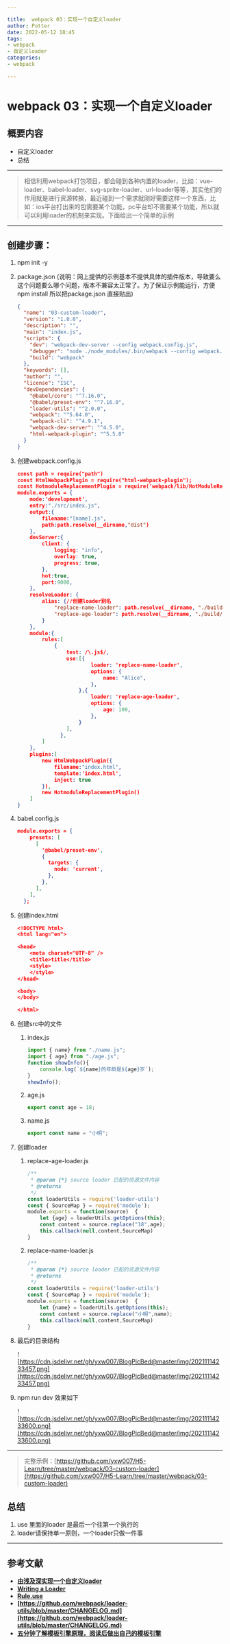 ```yaml
---

title:  webpack 03：实现一个自定义loader
author: Potter
date: 2022-05-12 18:45
tags: 
- webpack
- 自定义loader
categories: 
- webpack

---
```


# webpack 03：实现一个自定义loader

## 概要内容

- 自定义loader
- 总结

---

> 相信利用webpack打包项目，都会碰到各种内置的loader，比如：vue-loader、babel-loader、svg-sprite-loader、url-loader等等，其实他们的作用就是进行资源转换，最近碰到一个需求就刚好需要这样一个东西，比如：ios平台打出来的包需要某个功能，pc平台却不需要某个功能，所以就可以利用loader的机制来实现。下面给出一个简单的示例
> 

---

<!--more-->

## 创建步骤：

1. npm init -y
2. package.json (说明：网上提供的示例基本不提供具体的插件版本，导致要么这个问题要么哪个问题，版本不兼容太正常了。为了保证示例能运行，方便npm install 所以把package.json 直接贴出)
    
    ```json
    {
      "name": "03-custom-loader",
      "version": "1.0.0",
      "description": "",
      "main": "index.js",
      "scripts": {
        "dev": "webpack-dev-server --config webpack.config.js",
        "debugger": "node ./node_modules/.bin/webpack --config webpack.config.js",
        "build": "webpack"
      },
      "keywords": [],
      "author": "",
      "license": "ISC",
      "devDependencies": {
        "@babel/core": "^7.16.0",
        "@babel/preset-env": "^7.16.0",
        "loader-utils": "^2.0.0",
        "webpack": "^5.64.0",
        "webpack-cli": "^4.9.1",
        "webpack-dev-server": "^4.5.0",
        "html-webpack-plugin": "^5.5.0"
      }
    }
    ```
    
3. 创建webpack.config.js
    
    ```json
    const path = require("path")
    const HtmlWebpackPlugin = require("html-webpack-plugin");
    const HotmoduleReplacementPlugin = require('webpack/lib/HotModuleReplacementPlugin');
    module.exports = {
        mode:'development',
        entry:"./src/index.js",
        output:{
            filename:"[name].js",
            path:path.resolve(__dirname,"dist")
        },
        devServer:{
            client: {
                logging: "info",
                overlay: true,
                progress: true,
            },
            hot:true,
            port:9000,
        },
        resolveLoader: {
            alias: {//创建loader别名
                "replace-name-loader": path.resolve(__dirname, "./build/replace-name-loader.js"),
                "replace-age-loader": path.resolve(__dirname, "./build/replace-age-loader.js"),
            }
        },
        module:{
            rules:[
                {
                    test: /\.js$/,
                    use:[{
                            loader: 'replace-name-loader',
                            options: {
                                name: "Alice",
                            },
                        },{
                            loader: 'replace-age-loader',
                            options: {
                                age: 100,
                            },
                        }
                    ],
                  },
            ]
        },
        plugins:[
            new HtmlWebpackPlugin({
                filename:"index.html",
                template:'index.html',
                inject: true
            }),
            new HotmoduleReplacementPlugin()
        ]
    }
    ```
    
4. babel.config.js
    
    ```json
    module.exports = {
        presets: [
          [
            '@babel/preset-env',
            {
              targets: {
                node: 'current',
              },
            },
          ],
        ],
      };
    ```
    
5. 创建index.html
    
    ```json
    <!DOCTYPE html>
    <html lang="en">
    
    <head>
        <meta charset="UTF-8" />
        <title>title</title>
        <style>
        </style>
    </head>
    
    <body>
    </body>
    
    </html>
    ```
    
6. 创建src中的文件
    1. index.js
        
        ```jsx
        import { name} from "./name.js";
        import { age} from "./age.js";
        function showInfo(){
            console.log(`${name}的年龄是${age}岁`);
        }
        showInfo();
        ```
        
    2. age.js
        
        ```jsx
        export const age = 18;
        ```
        
    3. name.js
        
        ```jsx
        export const name = "小明";
        ```
        
7. 创建loader
    1. replace-age-loader.js
        
        ```jsx
        /**
         * @param {*} source loader 匹配的资源文件内容
         * @returns 
         */
        const loaderUtils = require('loader-utils')
        const { SourceMap } = require('module');
        module.exports = function(source)  {
            let {age} = loaderUtils.getOptions(this);
            const content = source.replace("18",age);
            this.callback(null,content,SourceMap)
        }
        ```
        
    2. replace-name-loader.js
        
        ```jsx
        /**
         * @param {*} source loader 匹配的资源文件内容
         * @returns 
         */
        const loaderUtils = require('loader-utils')
        const { SourceMap } = require('module');
        module.exports = function(source)  {
            let {name} = loaderUtils.getOptions(this);
            const content = source.replace("小明",name);
            this.callback(null,content,SourceMap)
        }
        ```
        
8. 最后的目录结构
    
    ![https://cdn.jsdelivr.net/gh/yxw007/BlogPicBed@master/img/20211114233457.png](https://cdn.jsdelivr.net/gh/yxw007/BlogPicBed@master/img/20211114233457.png)
    
9. npm run dev  效果如下
    
    ![https://cdn.jsdelivr.net/gh/yxw007/BlogPicBed@master/img/20211114233600.png](https://cdn.jsdelivr.net/gh/yxw007/BlogPicBed@master/img/20211114233600.png)
    

---

> 完整示例：[https://github.com/yxw007/H5-Learn/tree/master/webpack/03-custom-loader](https://github.com/yxw007/H5-Learn/tree/master/webpack/03-custom-loader)
> 

## 总结

1. use 里面的loader 是最后一个往第一个执行的
2. loader请保持单一原则，一个loader只做一件事

---

## 参考文献

- **[由浅及深实现一个自定义loader](https://zhuanlan.zhihu.com/p/334741480)**
- **[Writing a Loader](https://webpack.js.org/contribute/writing-a-loader/)**
- **[Rule.use](https://webpack.docschina.org/configuration/module/#ruleuse)**
- **[https://github.com/webpack/loader-utils/blob/master/CHANGELOG.md](https://github.com/webpack/loader-utils/blob/master/CHANGELOG.md)**
- **[五分钟了解模板引擎原理，阅读后做出自己的模板引擎](https://www.jianshu.com/p/9091e8a343e4)**

